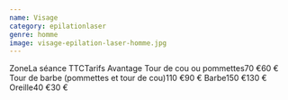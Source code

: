 ```yaml
---
name: Visage
category: epilationlaser
genre: homme
image: visage-epilation-laser-homme.jpg
---
```

<div class="grid grid-cols-12 gap-4 sm:text-base text-sm  max-w-[850px] text-center border border-black px-6 sm:px-12 py-8 mx-auto">
<span class="font-bold text-left col-span-6">Zone</span><span class="font-bold col-span-3">La séance TTC</span><span class="font-bold col-span-3">Tarifs Avantage</span>
<span class="text-left col-span-6">Tour de cou ou pommettes</span><span class="col-span-3">70 €</span><span class="col-span-3">60 €</span>
<span class="text-left col-span-6">Tour de barbe (pommettes et tour de cou)</span><span class="col-span-3">110 €</span><span class="col-span-3">90 €</span>
<span class="text-left col-span-6">Barbe</span><span class="col-span-3">150 €</span><span class="col-span-3">130 €</span>
<span class="text-left col-span-6">Oreille</span><span class="col-span-3">40 €</span><span class="col-span-3">30 €</span>
</div>